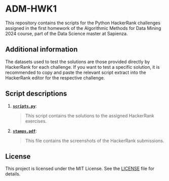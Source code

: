 # ADM-HWK1

This repository contains the scripts for the Python HackerRank challenges assigned in the first homework of the Algorithmic Methods for Data Mining 2024 course, part of the Data Science master at Sapienza.

## Additional information

The datasets used to test the solutions are those provided directly by HackerRank for each challenge. If you want to test a specific solution, it is recommended to copy and paste the relevant script extract into the HackerRank editor for the respective challenge.

## Script descriptions

1. **[`scripts.py`](scripts.py)**: 
	> This script contains the solutions to the assigned HackerRank exercises.

2. **[`stamps.pdf`](stamps.pdf)**: 
	> This file contains the screenshots of the HackerRank submissions.

## License

This project is licensed under the MIT License. See the [LICENSE](LICENSE) file for details.
